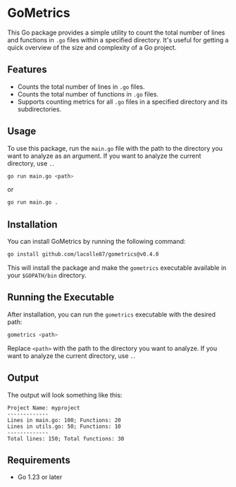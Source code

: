 # GoMetrics

This Go package provides a simple utility to count the total number of lines and functions in `.go` files within a specified directory. It's useful for getting a quick overview of the size and complexity of a Go project.

## Features

- Counts the total number of lines in `.go` files.
- Counts the total number of functions in `.go` files.
- Supports counting metrics for all `.go` files in a specified directory and its subdirectories.

## Usage

To use this package, run the `main.go` file with the path to the directory you want to analyze as an argument. If you want to analyze the current directory, use `.`.

```bash
go run main.go <path>
```
or
```bash
go run main.go .
```

## Installation

You can install GoMetrics by running the following command:

```bash
go install github.com/lacolle87/gometrics@v0.4.0
```

This will install the package and make the `gometrics` executable available in your `$GOPATH/bin` directory.

## Running the Executable

After installation, you can run the `gometrics` executable with the desired path:

```bash
gometrics <path>
```

Replace `<path>` with the path to the directory you want to analyze. If you want to analyze the current directory, use `.`.

## Output

The output will look something like this:
```
Project Name: myproject
-------------
Lines in main.go: 100; Functions: 20 
Lines in utils.go: 50; Functions: 10
-------------
Total lines: 150; Total functions: 30
```

## Requirements

- Go 1.23 or later
